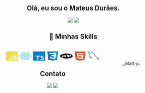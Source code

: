 <div align="center">

## Olá, eu sou o Mateus Durães.
<div style="width: 100%">
  <img height="180px" src="https://github-readme-stats.vercel.app/api/top-langs/?username=matt-duraes&theme=highcontrast&layout=compact">
  <img height="180px" src="https://github-readme-streak-stats.herokuapp.com?user=matt-duraes&theme=highcontrast&locale=pt_BR&date_format=j%20M%5B%20Y%5D&mode=weekly&exclude_days=Sun%2CSat">  
</div>

## 🚀 Minhas Skills

<div style="display: inline_block"><br>
  <img align="center" alt="Matt-Js" height="30" width="40" src="https://raw.githubusercontent.com/devicons/devicon/master/icons/javascript/javascript-plain.svg">
  <img align="center" alt="Matt-React" height="30" width="40" src="https://raw.githubusercontent.com/devicons/devicon/master/icons/react/react-original.svg">
  <img align="center" alt="Matt-Ts" height="30" width="40" src="https://raw.githubusercontent.com/devicons/devicon/master/icons/typescript/typescript-plain.svg">
  <img align="center" alt="Matt-CSS" height="30" width="40" src="https://raw.githubusercontent.com/devicons/devicon/master/icons/css3/css3-original.svg">
  <img align="center" alt="Matt-PHP" height="30" width="40" src="https://raw.githubusercontent.com/devicons/devicon/master/icons/php/php-plain.svg">
  <img align="center" alt="Matt-HTML" height="30" width="40" src="https://raw.githubusercontent.com/devicons/devicon/master/icons/html5/html5-original.svg">
  <img align="center" alt="Matt-Ts" height="30" width="40" src="https://raw.githubusercontent.com/devicons/devicon/master/icons/mysql/mysql-plain.svg">
  <img align="right" alt="Matt-pic" height="150" style="border-radius:50px; margin:15px; padding:15px" 
  src="https://cdn.discordapp.com/attachments/725857423671427134/933526455965609984/GIFPAL-20220119215948.gif">
</div>

## Contato
  <div>
      <a href = "mailto:mateusduraessilva@gmail.com?Subject=contato&Body=Ol%E1%2C"><img src="https://img.shields.io/badge/-Gmail-%23333?style=for-the-badge&logo=gmail&logoColor=white" target="_blank"></a>
      <a href="https://www.linkedin.com/in/mattduraes/" target="_blank"><img src="https://img.shields.io/badge/-LinkedIn-%230077B5?style=for-the-badge&logo=linkedin&logoColor=white" target="_blank"></a> 
   </div>
 
 </div>


